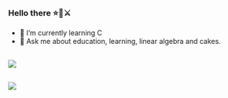 ### Hello there ⭐🧔⚔️

- 🌱 I’m currently learning C
- 💬 Ask me about education, learning, linear algebra and cakes.
##
<picture>
  <source
    srcset="https://github-readme-stats.vercel.app/api?username=potatoesAndMolasses&show_icons=true&theme=tokyonight"
    media="(prefers-color-scheme: dark)"
  />
  <source
    srcset="https://github-readme-stats.vercel.app/api?username=potatoesAndMolasses&show_icons=true"
    media="(prefers-color-scheme: light), (prefers-color-scheme: no-preference)"
  />
  <img src="https://github-readme-stats.vercel.app/api?username=potatoesAndMolasses&show_icons=true" />
</picture>

##

<div>
  <a href="https://www.linkedin.com/in/jan-martins/" target=" _blank"><img src="https://img.shields.io/badge/LinkedIn-0077B5?style=for-the-badge&logo=linkedin&logoColor=white target=" _blank"/a>
</div>
